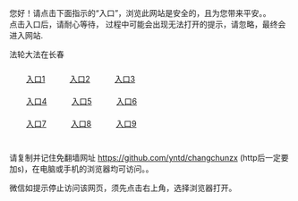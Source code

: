 您好！请点击下面指示的“入口”，浏览此网站是安全的，且为您带来平安。。 <br/>
点击入口后，请耐心等待， 过程中可能会出现无法打开的提示，请忽略，最终会进入网站. </br>

法轮大法在长春<br/>
<div style="padding:10px"><a style="margin:20px" target="_blank" href="https://d3kjx37eo60zvs.cloudfront.net/2Qpsp?ldpptjn" id="ccLink1" rel="nofollow">入口1</a> <a target="_blank" style="margin:20px" href="https://d39em5g20u17tu.cloudfront.net/2Qpsp?vgtfnoo" id="ccLink2" rel="nofollow">入口2</a> <a style="margin:20px" target="_blank" href="https://d18w57v7yy0nzs.cloudfront.net/2Qpsp?zigkuwz" id="ccLink3" rel="nofollow">入口3</a></div>

<div style="padding:10px" ><a style="margin:20px" target="_blank" href="https://d3kjx37eo60zvs.cloudfront.net/2Qpsp?ldpptjn" id="ccLink4" rel="nofollow">入口4</a> <a style="margin:20px" href="https://d39em5g20u17tu.cloudfront.net/2Qpsp?vgtfnoo" target="_blank" id="ccLink5" rel="nofollow">入口5</a> <a style="margin:20px" href="https://d18w57v7yy0nzs.cloudfront.net/2Qpsp?zigkuwz" target="_blank" id="ccLink6" rel="nofollow">入口6</a></div>

<div style="padding:10px"><a style="margin:20px" target="_blank" href="https://d3kjx37eo60zvs.cloudfront.net/2Qpsp?ldpptjn" id="ccLink7" rel="nofollow">入口7</a> <a style="margin:20px" href="https://d39em5g20u17tu.cloudfront.net/2Qpsp?vgtfnoo" target="_blank" id="ccLink8" rel="nofollow">入口8</a> <a style="margin:20px" target="_blank" href="https://d18w57v7yy0nzs.cloudfront.net/2Qpsp?zigkuwz" id="ccLink9" rel="nofollow">入口9</a></div>

<br/>



请复制并记住免翻墙网址 https://github.com/yntd/changchunzx (http后一定要加s)，在电脑或手机的浏览器均可访问。。<br/>

微信如提示停止访问该网页，须先点击右上角，选择浏览器打开。

